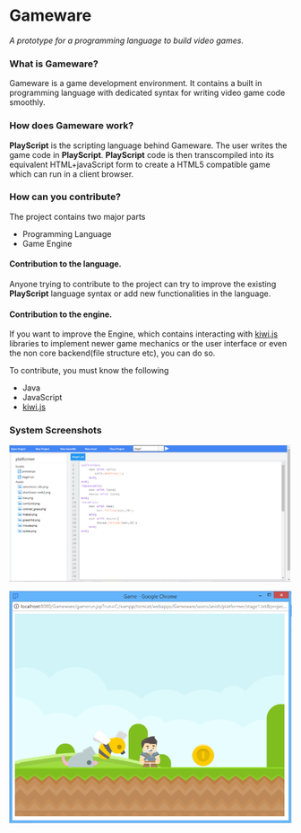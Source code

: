 # Gameware
_A prototype for a programming language to build video games._

### What is Gameware?
Gameware is a game development environment. It contains a built in programming language with dedicated syntax for writing video game code smoothly.

### How does Gameware work?
**PlayScript** is the scripting language behind Gameware. The user writes the game code in **PlayScript**. **PlayScript** code is then transcompiled into its equivalent HTML+javaScript form to create a HTML5 compatible game which can run in a client browser.

### How can you contribute?
The project contains two major parts
- Programming Language
- Game Engine

#### Contribution to the language.
Anyone trying to contribute to the project can try to improve the existing **PlayScript** language syntax or add new functionalities in the language.
#### Contribution to the engine.
If you want to improve the Engine, which contains interacting with [kiwi.js](https://github.com/gamelab/kiwi.js/) libraries to implement newer game mechanics or the user interface or even the non core backend(file structure etc), you can do so.

To contribute, you must know the following
- Java
- JavaScript
- [kiwi.js](https://github.com/gamelab/kiwi.js/)

### System Screenshots
![Editor](https://github.com/AnishGS/Gameware/blob/master/screenshots/screen1.png)

![Game](https://github.com/AnishGS/Gameware/blob/master/screenshots/screen2.png)
